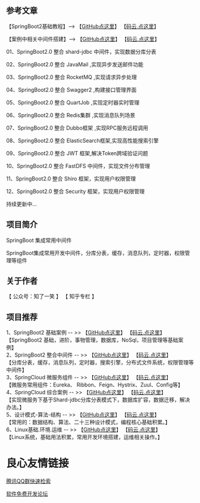 ## 参考文章

 【SpringBoot2基础教程】--> 【[GitHub点这里](https://github.com/cicadasmile/spring-boot-base)】          【[码云.点这里](https://gitee.com/cicadasmile/spring-boot-base)】  

 【案例中相关中间件搭建】--> 【[GitHub点这里](https://github.com/cicadasmile/linux-system-base)】          【[码云.点这里](https://gitee.com/cicadasmile/linux-system-base)】  

 
01、SpringBoot2.0 整合 shard-jdbc 中间件，实现数据分库分表  

 
02、SpringBoot2.0 整合 JavaMail ,实现异步发送邮件功能  

 
03、SpringBoot2.0 整合 RocketMQ ,实现请求异步处理  

 
04、SpringBoot2.0 整合 Swagger2 ,构建接口管理界面  

 
05、SpringBoot2.0 整合 QuartJob ,实现定时器实时管理  

 
06、SpringBoot2.0 整合 Redis集群 ,实现消息队列场景  

 
07、SpringBoot2.0 整合 Dubbo框架 ,实现RPC服务远程调用  

 
08、SpringBoot2.0 整合 ElasticSearch框架,实现高性能搜索引擎  

 
09、SpringBoot2.0 整合 JWT 框架,解决Token跨域验证问题  

 
10、SpringBoot2.0 整合 FastDFS 中间件，实现文件分布管理  

 
11、SpringBoot2.0 整合 Shiro 框架，实现用户权限管理  

 
12、SpringBoot2.0 整合 Security 框架，实现用户权限管理  

持续更新中...

## 项目简介
SpringBoot 集成常用中间件

SpringBoot集成常用开发中间件，分库分表，缓存，消息队列，定时器，权限管理等组件

## 关于作者
【 公众号：知了一笑 】    【  知乎专栏  】 
  

## 项目推荐

 1、SpringBoot2 基础案例  -- >> 【[GitHub点这里](https://github.com/cicadasmile/spring-boot-base)】          【[码云.点这里](https://gitee.com/cicadasmile/spring-boot-base)】  
【SpringBoot2 基础，进阶，事物管理，数据库，NoSql，项目管理等基础案例】  
 2、SpringBoot2 整合中间件  -- >> 【[GitHub点这里](https://github.com/cicadasmile/middle-ware-parent)】          【[码云.点这里](https://gitee.com/cicadasmile/middle-ware-parent)】  
【分库分表，缓存，消息队列，定时器，搜索引擎，分布式文件系统，权限管理等中间件】  
 3、SpringCloud 微服务组件  -- >> 【[GitHub点这里](https://github.com/cicadasmile/spring-cloud-base)】          【[码云.点这里](https://gitee.com/cicadasmile/spring-cloud-base)】  
【微服务常用组件：Eureka、 Ribbon、Feign、Hystrix、Zuul、Config等】  
 4、SpringCloud 综合案例  -- >> 【[GitHub点这里](https://github.com/cicadasmile/cloud-shard-jdbc)】          【[码云.点这里](https://gitee.com/cicadasmile/cloud-shard-jdbc)】  
【实现微服务下基于Shard-jdbc分库分表模式下，数据库扩容，数据迁移，解决办法。】  
 5、设计模式-算法-结构  -- >> 【[GitHub点这里](https://github.com/cicadasmile/model-arithmetic-parent)】          【[码云.点这里](https://gitee.com/cicadasmile/model-arithmetic-parent)】  
【常用的：数据结构、算法、二十三种设计模式，编程核心基础积累。】  
 6、Linux基础.环境.运维  -- >> 【[GitHub点这里](https://github.com/cicadasmile/linux-system-base)】          【[码云.点这里](https://gitee.com/cicadasmile/linux-system-base)】  
【Linux系统，基础用法积累，常用开发环境搭建，运维相关操作。】 


 # 良心友情链接

[腾讯QQ群快速检索](http://u.720life.cn/s/8cf73f7c)

[软件免费开发论坛](http://u.720life.cn/s/bbb01dc0)